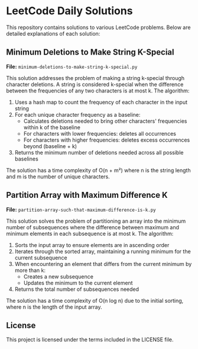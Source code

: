 # LeetCode Daily Solutions

This repository contains solutions to various LeetCode problems. Below are detailed explanations of each solution:

## Minimum Deletions to Make String K-Special

**File:** `minimum-deletions-to-make-string-k-special.py`

This solution addresses the problem of making a string k-special through character deletions. A string is considered k-special when the difference between the frequencies of any two characters is at most k. The algorithm:

1. Uses a hash map to count the frequency of each character in the input string
2. For each unique character frequency as a baseline:
   - Calculates deletions needed to bring other characters' frequencies within k of the baseline
   - For characters with lower frequencies: deletes all occurrences
   - For characters with higher frequencies: deletes excess occurrences beyond (baseline + k)
3. Returns the minimum number of deletions needed across all possible baselines

The solution has a time complexity of O(n + m²) where n is the string length and m is the number of unique characters.

## Partition Array with Maximum Difference K

**File:** `partition-array-such-that-maximum-difference-is-k.py`

This solution solves the problem of partitioning an array into the minimum number of subsequences where the difference between maximum and minimum elements in each subsequence is at most k. The algorithm:

1. Sorts the input array to ensure elements are in ascending order
2. Iterates through the sorted array, maintaining a running minimum for the current subsequence
3. When encountering an element that differs from the current minimum by more than k:
   - Creates a new subsequence
   - Updates the minimum to the current element
4. Returns the total number of subsequences needed

The solution has a time complexity of O(n log n) due to the initial sorting, where n is the length of the input array.

## License

This project is licensed under the terms included in the LICENSE file.
